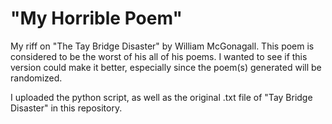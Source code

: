 # "My Horrible Poem"

My riff on "The Tay Bridge Disaster" by William McGonagall. This poem is considered to be the worst of his all of his poems. I wanted to see if this version could make it better, especially since the poem(s) generated will be randomized. 

I uploaded the python script, as well as the original .txt file of "Tay Bridge Disaster" in this repository. 
